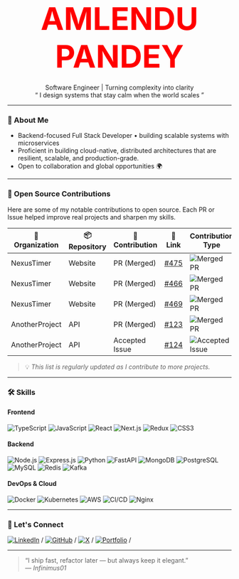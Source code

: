 <h1 align="center">
<span style="color:#ff0000; font-weight:bold; font-size:2.5em;">AMLENDU PANDEY</span>
</h1>

<p align="center">
Software Engineer | Turning complexity into clarity <br>
“ I design systems that stay calm when the world scales ”
</p>

---

### 💬 About Me
- Backend-focused Full Stack Developer • building scalable systems with microservices  
- Proficient in building cloud-native, distributed architectures that are resilient, scalable, and production-grade.
- Open to collaboration and global opportunities 🌍  



---

### 🔗 Open Source Contributions

Here are some of my notable contributions to open source. Each PR or Issue helped improve real projects and sharpen my skills.  

| 🔧 Organization | 📦 Repository | 📝 Contribution | 🔗 Link | Contribution Type |
|-----------------|--------------|----------------|---------|-----------------|
| NexusTimer      | Website      | PR (Merged)    | [#475](https://github.com/bryanlundberg/NexusTimer/pull/475) | ![Merged PR](https://img.shields.io/badge/PR-Merged-brightgreen) |
| NexusTimer      | Website      | PR (Merged)    | [#466](https://github.com/Infinimus01/NexusTimer) | ![Merged PR](https://img.shields.io/badge/PR-Merged-brightgreen) |
| NexusTimer      | Website      | PR (Merged)    | [#469](https://github.com/Infinimus01/NexusTimer/pull/469) | ![Merged PR](https://img.shields.io/badge/PR-Merged-brightgreen) |
| AnotherProject  | API          | PR (Merged)    | [#123](https://github.com/username/AnotherProject/pull/123) | ![Merged PR](https://img.shields.io/badge/PR-Merged-brightgreen) |
| AnotherProject  | API          | Accepted Issue | [#124](https://github.com/username/AnotherProject/issues/124) | ![Accepted Issue](https://img.shields.io/badge/Issue-Accepted-blue) |

> 💡 *This list is regularly updated as I contribute to more projects.*


---

### 🛠 Skills

#### Frontend
![TypeScript](https://img.shields.io/badge/-TypeScript-3178C6?style=flat-square&logo=typescript)
![JavaScript](https://img.shields.io/badge/-JavaScript-F7DF1E?style=flat-square&logo=javascript)
![React](https://img.shields.io/badge/-React-61DAFB?style=flat-square&logo=react)
![Next.js](https://img.shields.io/badge/-Next.js-000000?style=flat-square&logo=next.js)
![Redux](https://img.shields.io/badge/-Redux-764ABC?style=flat-square&logo=redux)
![CSS3](https://img.shields.io/badge/-CSS3-1572B6?style=flat-square&logo=css3)

#### Backend
![Node.js](https://img.shields.io/badge/-Node.js-339933?style=flat-square&logo=node.js)
![Express.js](https://img.shields.io/badge/-Express.js-000000?style=flat-square&logo=express)
![Python](https://img.shields.io/badge/-Python-3776AB?style=flat-square&logo=python)
![FastAPI](https://img.shields.io/badge/-FastAPI-009688?style=flat-square&logo=fastapi)
![MongoDB](https://img.shields.io/badge/-MongoDB-47A248?style=flat-square&logo=mongodb)
![PostgreSQL](https://img.shields.io/badge/-PostgreSQL-316192?style=flat-square&logo=postgresql)
![MySQL](https://img.shields.io/badge/-MySQL-4479A1?style=flat-square&logo=mysql)
![Redis](https://img.shields.io/badge/-Redis-DC382D?style=flat-square&logo=redis)
![Kafka](https://img.shields.io/badge/-Kafka-231F20?style=flat-square&logo=apachekafka)

#### DevOps & Cloud
![Docker](https://img.shields.io/badge/-Docker-2496ED?style=flat-square&logo=docker)
![Kubernetes](https://img.shields.io/badge/-Kubernetes-326CE5?style=flat-square&logo=kubernetes)
![AWS](https://img.shields.io/badge/-AWS-232F3E?style=flat-square&logo=amazonaws)
![CI/CD](https://img.shields.io/badge/-CI/CD-0088CC?style=flat-square&logo=githubactions)
![Nginx](https://img.shields.io/badge/-Nginx-009639?style=flat-square&logo=nginx)

---


### 🌱 Let's Connect
[![LinkedIn](https://img.shields.io/badge/-LinkedIn-blue?style=flat-square&logo=linkedin)](https://www.linkedin.com/in/amlendupandey16/) /
[![GitHub](https://img.shields.io/badge/-GitHub-black?style=flat-square&logo=github)](https://github.com/Infinimus01) /
[![X](https://img.shields.io/badge/-X-1DA1F2?style=flat-square&logo=twitter&logoColor=white)](https://twitter.com/_infinimus) /
[![Portfolio](https://img.shields.io/badge/-Portfolio-FF69B4?style=flat-square)](#) /


---


> “I ship fast, refactor later — but always keep it elegant.”  
> — *Infinimus01*
